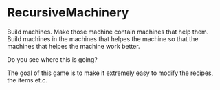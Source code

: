 # RecursiveMachinery

Build machines. Make those machine contain machines that help them. 
Build machines in the machines that helpes the machine so that 
the machines that helpes the machine work better. 

Do you see where this is going?

The goal of this game is to make it extremely easy to modify the recipes, the items et.c.
